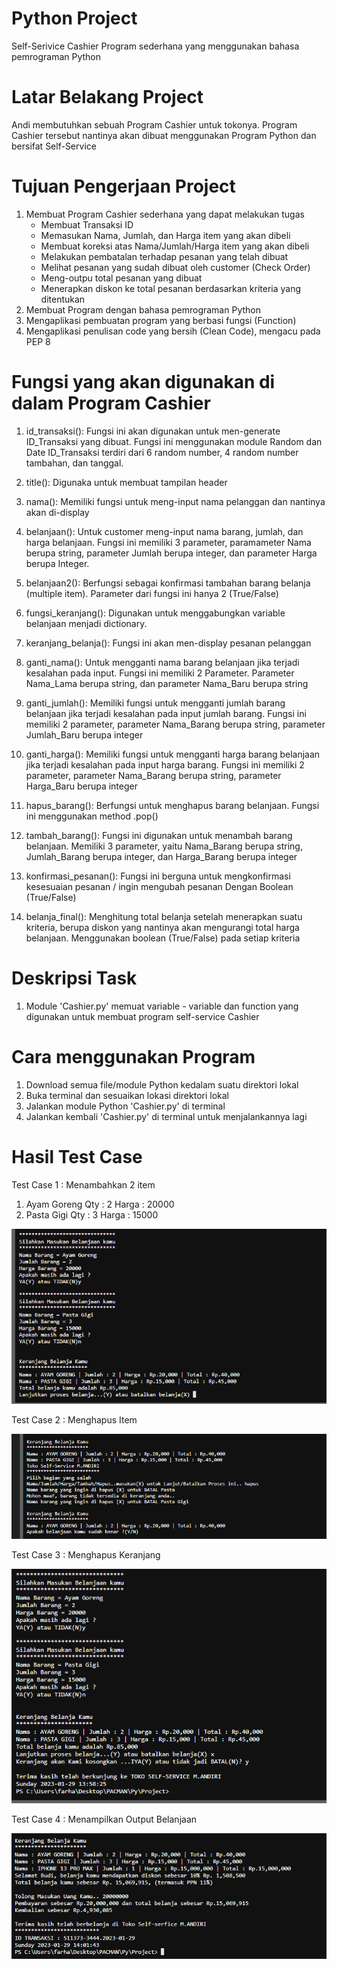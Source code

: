 # Python Project
Self-Serivice Cashier Program sederhana yang menggunakan bahasa pemrograman Python

# Latar Belakang Project
Andi membutuhkan sebuah Program Cashier untuk tokonya. Program Cashier tersebut nantinya akan dibuat menggunakan
Program Python dan bersifat Self-Service

# Tujuan Pengerjaan Project
1. Membuat Program Cashier sederhana yang dapat melakukan tugas
    - Membuat Transaksi ID
    - Memasukan Nama, Jumlah, dan Harga item yang akan dibeli
    - Membuat koreksi atas Nama/Jumlah/Harga item yang akan dibeli
    - Melakukan pembatalan terhadap pesanan yang telah dibuat
    - Melihat pesanan yang sudah dibuat oleh customer (Check Order)
    - Meng-outpu total pesanan yang dibuat 
    - Menerapkan diskon ke total pesanan berdasarkan kriteria yang ditentukan
2. Membuat Program dengan bahasa pemrograman Python 
3. Mengaplikasi pembuatan program yang berbasi fungsi (Function)
4. Mengaplikasi penulisan code yang bersih (Clean Code), mengacu pada PEP 8

# Fungsi yang akan digunakan di dalam Program Cashier
1. id_transaksi(): 
Fungsi ini akan digunakan untuk men-generate ID_Transaksi yang dibuat. Fungsi ini menggunakan module Random dan Date ID_Transaksi terdiri dari 6 random number,
4 random number tambahan, dan tanggal.


2. title(): 
Digunaka untuk membuat tampilan header


3. nama(): 
Memiliki fungsi untuk meng-input nama pelanggan dan nantinya akan di-display


4. belanjaan(): 
Untuk customer meng-input nama barang, jumlah, dan harga belanjaan. Fungsi ini memiliki 3 parameter, paramameter Nama berupa string,
parameter Jumlah berupa integer, dan parameter Harga berupa Integer.


5. belanjaan2(): 
Berfungsi sebagai konfirmasi tambahan barang belanja (multiple item). Parameter dari fungsi ini hanya 2 (True/False)


6. fungsi_keranjang(): 
Digunakan untuk menggabungkan variable belanjaan menjadi dictionary.


7. keranjang_belanja(): 
Fungsi ini akan men-display pesanan pelanggan


8. ganti_nama(): 
Untuk mengganti nama barang belanjaan jika terjadi kesalahan pada input. Fungsi ini memiliki 2 Parameter.
Parameter Nama_Lama berupa string, dan parameter Nama_Baru berupa string


9. ganti_jumlah(): 
Memiliki fungsi untuk mengganti jumlah barang belanjaan jika terjadi kesalahan pada input jumlah barang. Fungsi ini memiliki
2 parameter, parameter Nama_Barang berupa string, parameter Jumlah_Baru berupa integer


10. ganti_harga(): 
Memiliki fungsi untuk mengganti harga barang belanjaan jika terjadi kesalahan pada input harga barang. Fungsi ini memiliki
2 parameter, parameter Nama_Barang berupa string, parameter Harga_Baru berupa integer


11. hapus_barang(): 
Berfungsi untuk menghapus barang belanjaan. Fungsi ini menggunakan method .pop()


12. tambah_barang(): 
Fungsi ini digunakan untuk menambah barang belanjaan. Memiliki 3 parameter, yaitu Nama_Barang berupa string, Jumlah_Barang
berupa integer, dan Harga_Barang berupa integer


13. konfirmasi_pesanan(): 
Fungsi ini berguna untuk mengkonfirmasi kesesuaian pesanan / ingin mengubah pesanan Dengan Boolean (True/False)


14. belanja_final(): 
Menghitung total belanja setelah menerapkan suatu kriteria, berupa diskon yang nantinya akan mengurangi total harga belanjaan.
Menggunakan boolean (True/False) pada setiap kriteria

# Deskripsi Task
1. Module 'Cashier.py' memuat variable - variable dan function yang digunakan untuk membuat program self-service Cashier

# Cara menggunakan Program
1. Download semua file/module Python kedalam suatu direktori lokal
2. Buka terminal dan sesuaikan lokasi direktori lokal
3. Jalankan module Python 'Cashier.py' di terminal
4. Jalankan kembali 'Cashier.py' di terminal untuk menjalankannya lagi

# Hasil Test Case
Test Case 1 : Menambahkan 2 item
1. Ayam Goreng Qty : 2 Harga : 20000
2. Pasta Gigi Qty : 3 Harga : 15000

![Test_Case1](https://github.com/farhanamrin/Cashier-Project/blob/main/Test%20Case%201.png?raw=true)

Test Case 2 : Menghapus Item

![Test_Case2](https://github.com/farhanamrin/Cashier-Project/blob/main/Test%20Case%202.png?raw=true)

Test Case 3 : Menghapus Keranjang

![Test_Case3](https://github.com/farhanamrin/Cashier-Project/blob/main/Test%20Case%203.png?raw=true)

Test Case 4 : Menampilkan Output Belanjaan

![Test_Case4](https://github.com/farhanamrin/Cashier-Project/blob/main/Test%20Case%204.png?raw=true)
